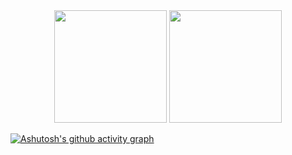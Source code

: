 <div align="center">
  <img height="180em" src="https://github-readme-stats.vercel.app/api?username=DimitriSchulzAmado&show_icons=true&theme=tokyonight"/>
  <img height="180em" src="https://github-readme-stats.vercel.app/api/top-langs/?username=DimitriSchulzAmado&layout=compact&theme=tokyonight"/>
</div>


[![Ashutosh's github activity graph](https://github-readme-activity-graph.cyclic.app/graph?username=DimitriSchulzAmado&bg_color=0d1117&color=ff4d00&line=ff4d00&point=3700ff&area=true&hide_border=true)](https://github.com/ashutosh00710/github-readme-activity-graph)
